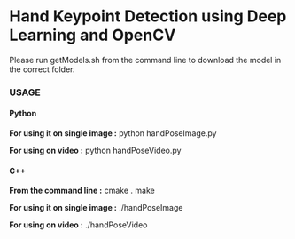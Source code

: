 # Hand Keypoint Detection using Deep Learning and OpenCV

Please run getModels.sh from the command line to download the model in the correct folder.

### USAGE

#### Python
**For using it on single image :**
python handPoseImage.py

**For using on video :**
python handPoseVideo.py

#### C++
**From the command line :**
cmake .
make

**For using it on single image :**
./handPoseImage

**For using on video :**
./handPoseVideo



